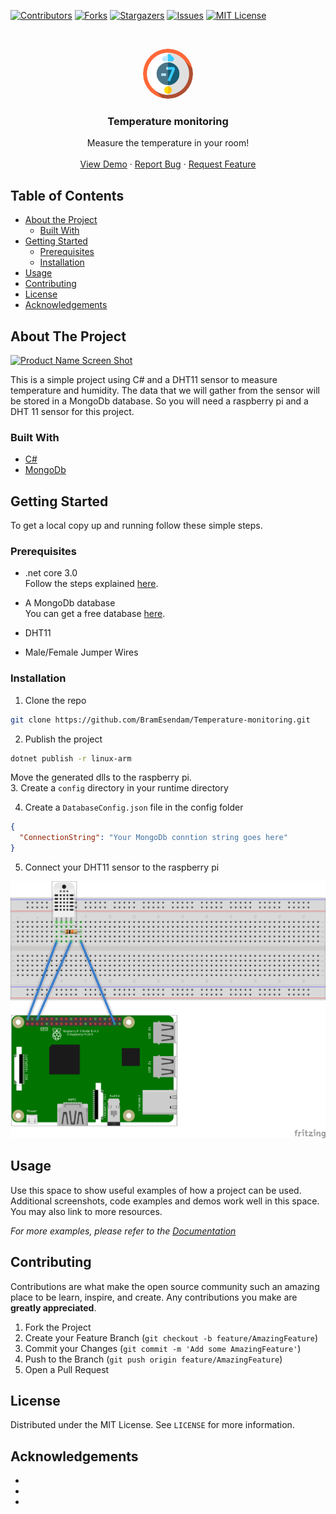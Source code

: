 <!--
*** Thanks for checking out this README Template. If you have a suggestion that would
*** make this better, please fork the repo and create a pull request or simply open
*** an issue with the tag "enhancement".
*** Thanks again! Now go create something AMAZING! :D
***
***
***
*** To avoid retyping too much info. Do a search and replace for the following:
*** github_username, repo, twitter_handle, email
-->





<!-- PROJECT SHIELDS -->
<!--
*** I'm using markdown "reference style" links for readability.
*** Reference links are enclosed in brackets [ ] instead of parentheses ( ).
*** See the bottom of this document for the declaration of the reference variables
*** for contributors-url, forks-url, etc. This is an optional, concise syntax you may use.
*** https://www.markdownguide.org/basic-syntax/#reference-style-links
-->
[![Contributors][contributors-shield]][contributors-url]
[![Forks][forks-shield]][forks-url]
[![Stargazers][stars-shield]][stars-url]
[![Issues][issues-shield]][issues-url]
[![MIT License][license-shield]][license-url]



<!-- PROJECT LOGO -->
<br />
<p align="center">
  <a href="https://github.com/BramEsendam/Temperature-monitoring">
    <img src="img/logo.png" alt="Logo" width="80" height="80" style="border-radius: 50%;">
  </a>

  <h3 align="center">Temperature monitoring</h3>

  <p align="center">
    Measure the temperature in your room!
    <br />
    <br />
    <a href="https://github.com/BramEsendam/Temperature-monitoring">View Demo</a>
    ·
    <a href="https://github.com/BramEsendam/Temperature-monitoring/issues">Report Bug</a>
    ·
    <a href="https://github.com/BramEsendam/Temperature-monitoring/issues">Request Feature</a>
  </p>
</p>



<!-- TABLE OF CONTENTS -->
## Table of Contents

* [About the Project](#about-the-project)
  * [Built With](#built-with)
* [Getting Started](#getting-started)
  * [Prerequisites](#prerequisites)
  * [Installation](#installation)
* [Usage](#usage)
* [Contributing](#contributing)
* [License](#license)
* [Acknowledgements](#acknowledgements)



<!-- ABOUT THE PROJECT -->
## About The Project

[![Product Name Screen Shot][product-screenshot]](https://example.com)

This is a simple project using C# and a DHT11 sensor to measure temperature and humidity.
The data that we will gather from the sensor will be stored in a MongoDb database.
So you will need a raspberry pi and a DHT 11 sensor for this project.


### Built With

* [C#](https://docs.microsoft.com/en-us/dotnet/csharp/)
* [MongoDb](https://www.mongodb.com/)


<!-- GETTING STARTED -->
## Getting Started

To get a local copy up and running follow these simple steps.

### Prerequisites

* .net core 3.0  
Follow the steps explained [here](https://dotnet.microsoft.com/download/dotnet-core/3.0).

* A MongoDb database  
You can get a free database [here](https://www.mongodb.com/download-center).

* DHT11

* Male/Female Jumper Wires

### Installation
 
1. Clone the repo
```sh
git clone https://github.com/BramEsendam/Temperature-monitoring.git
```
2. Publish the project
```sh
dotnet publish -r linux-arm
```  
Move the generated dlls to the raspberry pi.  
3. Create a `config` directory in your runtime directory  

4. Create a `DatabaseConfig.json` file in the config folder
```json
{
  "ConnectionString": "Your MongoDb conntion string goes here"
}
```
5. Connect your DHT11 sensor to the raspberry pi
<img src="img/dhtxx.png" alt="wiring" width="550">


<!-- USAGE EXAMPLES -->
## Usage

Use this space to show useful examples of how a project can be used. Additional screenshots, code examples and demos work well in this space. You may also link to more resources.

_For more examples, please refer to the [Documentation](https://example.com)_


<!-- CONTRIBUTING -->
## Contributing

Contributions are what make the open source community such an amazing place to be learn, inspire, and create. Any contributions you make are **greatly appreciated**.

1. Fork the Project
2. Create your Feature Branch (`git checkout -b feature/AmazingFeature`)
3. Commit your Changes (`git commit -m 'Add some AmazingFeature'`)
4. Push to the Branch (`git push origin feature/AmazingFeature`)
5. Open a Pull Request



<!-- LICENSE -->
## License

Distributed under the MIT License. See `LICENSE` for more information.


<!-- ACKNOWLEDGEMENTS -->
## Acknowledgements

* []()
* []()
* []()





<!-- MARKDOWN LINKS & IMAGES -->
<!-- https://www.markdownguide.org/basic-syntax/#reference-style-links -->
[contributors-shield]: https://img.shields.io/github/contributors/BramEsendam/Temperature-monitoring.svg?style=flat-square
[contributors-url]: https://github.com/BramEsendam/Temperature-monitoring/graphs/contributors
[forks-shield]: https://img.shields.io/github/forks/BramEsendam/Temperature-monitoring.svg?style=flat-square
[forks-url]: https://github.com/BramEsendam/Temperature-monitoring/network/members
[stars-shield]: https://img.shields.io/github/stars/BramEsendam/Temperature-monitoring.svg?style=flat-square
[stars-url]: https://github.com/BramEsendam/Temperature-monitoring/stargazers
[issues-shield]: https://img.shields.io/github/issues/BramEsendam/Temperature-monitoring.svg?style=flat-square
[issues-url]: https://github.com/BramEsendam/Temperature-monitoring/issues
[license-shield]: https://img.shields.io/github/license/BramEsendam/Temperature-monitoring.svg?style=flat-square
[license-url]: https://github.com/BramEsendam/Temperature-monitoring/blob/master/LICENSE.txt
[product-screenshot]: images/screenshot.png
